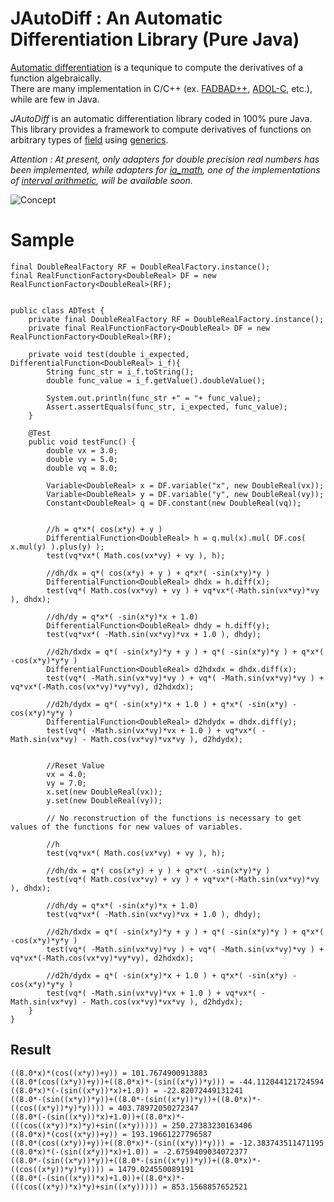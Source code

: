 # JAutoDiff : An Automatic Differentiation Library (Pure Java)

[Automatic differentiation](http://en.wikipedia.org/wiki/Automatic_differentiation/) 
is a tequnique to compute the derivatives of a function algebraically.  
There are many implementation in C/C++ (ex. 
[FADBAD++](http://www.fadbad.com/fadbad.html), 
[ADOL-C](http://projects.coin-or.org/ADOL-C), etc.), while are few in Java.

*JAutoDiff* is an automatic differentiation library coded in 100%  pure Java.  
This library provides a framework to compute derivatives of functions 
on arbitrary types of [field](http://en.wikipedia.org/wiki/Field_\(mathematics\)) 
using [generics](http://en.wikipedia.org/wiki/Generics_in_Java).

*Attention : At present, only adapters for double precision real numbers has been implemented,
  while adapters for [ia_math](http://interval.sourceforge.net/interval/java/ia_math/README.html), 
  one of the implementations of [interval arithmetic](http://en.wikipedia.org/wiki/Interval_arithmetic), 
  will be available soon.*

 ![Concept](./JautoDiff/doc/classDiagram_concept_of_JAutoDiff.jpg)


# Sample

	final DoubleRealFactory RF = DoubleRealFactory.instance();
	final RealFunctionFactory<DoubleReal> DF = new RealFunctionFactory<DoubleReal>(RF);


	public class ADTest {
		private final DoubleRealFactory RF = DoubleRealFactory.instance();
		private final RealFunctionFactory<DoubleReal> DF = new RealFunctionFactory<DoubleReal>(RF);

		private void test(double i_expected, DifferentialFunction<DoubleReal> i_f){
			String func_str = i_f.toString();
			double func_value = i_f.getValue().doubleValue();
		
			System.out.println(func_str +" = "+ func_value);
			Assert.assertEquals(func_str, i_expected, func_value);
		}

		@Test
		public void testFunc() {
			double vx = 3.0;
			double vy = 5.0;
			double vq = 8.0;

			Variable<DoubleReal> x = DF.variable("x", new DoubleReal(vx));
			Variable<DoubleReal> y = DF.variable("y", new DoubleReal(vy));
			Constant<DoubleReal> q = DF.constant(new DoubleReal(vq));


			//h = q*x*( cos(x*y) + y )
			DifferentialFunction<DoubleReal> h = q.mul(x).mul( DF.cos( x.mul(y) ).plus(y) );
			test(vq*vx*( Math.cos(vx*vy) + vy ), h);

			//dh/dx = q*( cos(x*y) + y ) + q*x*( -sin(x*y)*y ) 
			DifferentialFunction<DoubleReal> dhdx = h.diff(x);
			test(vq*( Math.cos(vx*vy) + vy ) + vq*vx*(-Math.sin(vx*vy)*vy ), dhdx);

			//dh/dy = q*x*( -sin(x*y)*x + 1.0) 
			DifferentialFunction<DoubleReal> dhdy = h.diff(y);
			test(vq*vx*( -Math.sin(vx*vy)*vx + 1.0 ), dhdy);

			//d2h/dxdx = q*( -sin(x*y)*y + y ) + q*( -sin(x*y)*y ) + q*x*( -cos(x*y)*y*y ) 
			DifferentialFunction<DoubleReal> d2hdxdx = dhdx.diff(x);
			test(vq*( -Math.sin(vx*vy)*vy ) + vq*( -Math.sin(vx*vy)*vy ) + vq*vx*(-Math.cos(vx*vy)*vy*vy), d2hdxdx);

			//d2h/dydx = q*( -sin(x*y)*x + 1.0 ) + q*x*( -sin(x*y) - cos(x*y)*y*y ) 
			DifferentialFunction<DoubleReal> d2hdydx = dhdx.diff(y);
			test(vq*( -Math.sin(vx*vy)*vx + 1.0 ) + vq*vx*( -Math.sin(vx*vy) - Math.cos(vx*vy)*vx*vy ), d2hdydx);


			//Reset Value
			vx = 4.0;
			vy = 7.0;
			x.set(new DoubleReal(vx));
			y.set(new DoubleReal(vy));

			// No reconstruction of the functions is necessary to get values of the functions for new values of variables.
		
			//h
			test(vq*vx*( Math.cos(vx*vy) + vy ), h);
	
			//dh/dx = q*( cos(x*y) + y ) + q*x*( -sin(x*y)*y ) 
			test(vq*( Math.cos(vx*vy) + vy ) + vq*vx*(-Math.sin(vx*vy)*vy ), dhdx);

			//dh/dy = q*x*( -sin(x*y)*x + 1.0) 
			test(vq*vx*( -Math.sin(vx*vy)*vx + 1.0 ), dhdy);

			//d2h/dxdx = q*( -sin(x*y)*y + y ) + q*( -sin(x*y)*y ) + q*x*( -cos(x*y)*y*y ) 
			test(vq*( -Math.sin(vx*vy)*vy ) + vq*( -Math.sin(vx*vy)*vy ) + vq*vx*(-Math.cos(vx*vy)*vy*vy), d2hdxdx);

			//d2h/dydx = q*( -sin(x*y)*x + 1.0 ) + q*x*( -sin(x*y) - cos(x*y)*y*y ) 
			test(vq*( -Math.sin(vx*vy)*vx + 1.0 ) + vq*vx*( -Math.sin(vx*vy) - Math.cos(vx*vy)*vx*vy ), d2hdydx);
		}
	}



## Result

	((8.0*x)*(cos((x*y))+y)) = 101.7674900913883
	((8.0*(cos((x*y))+y))+((8.0*x)*-(sin((x*y))*y))) = -44.112044121724594
	((8.0*x)*(-(sin((x*y))*x)+1.0)) = -22.82072449131241
	((8.0*-(sin((x*y))*y))+((8.0*-(sin((x*y))*y))+((8.0*x)*-((cos((x*y))*y)*y)))) = 403.78972050272347
	((8.0*(-(sin((x*y))*x)+1.0))+((8.0*x)*-(((cos((x*y))*x)*y)+sin((x*y))))) = 250.27383230163406
	((8.0*x)*(cos((x*y))+y)) = 193.19661227796587
	((8.0*(cos((x*y))+y))+((8.0*x)*-(sin((x*y))*y))) = -12.383743511471195
	((8.0*x)*(-(sin((x*y))*x)+1.0)) = -2.6759409034072377
	((8.0*-(sin((x*y))*y))+((8.0*-(sin((x*y))*y))+((8.0*x)*-((cos((x*y))*y)*y)))) = 1479.024550089191
	((8.0*(-(sin((x*y))*x)+1.0))+((8.0*x)*-(((cos((x*y))*x)*y)+sin((x*y))))) = 853.1568857652521

